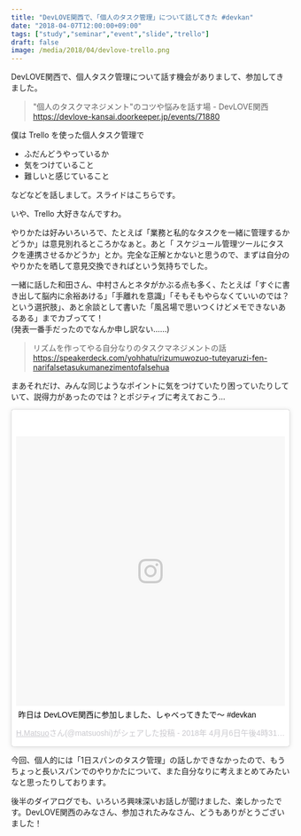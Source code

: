 ```yaml
---
title: "DevLOVE関西で、「個人のタスク管理」について話してきた #devkan"
date: "2018-04-07T12:00:00+09:00"
tags: ["study","seminar","event","slide","trello"]
draft: false
image: /media/2018/04/devlove-trello.png
---
```


DevLOVE関西で、個人タスク管理について話す機会がありまして、参加してきました。

> "個人のタスクマネジメント"のコツや悩みを話す場 - DevLOVE関西  
> https://devlove-kansai.doorkeeper.jp/events/71880

僕は Trello を使った個人タスク管理で

- ふだんどうやっているか
- 気をつけていること
- 難しいと感じていること

などなどを話しまして。スライドはこちらです。

<div class="embed">
<script async class="speakerdeck-embed" data-id="d81bf3e3ea93409daff1fa2ca8d53f0e" data-ratio="1.77777777777778" src="//speakerdeck.com/assets/embed.js"></script>
</div>

いや、Trello 大好きなんですわ。

やりかたは好みいろいろで、たとえば「業務と私的なタスクを一緒に管理するかどうか」は意見別れるところかなぁと。あと「
スケジュール管理ツールにタスクを連携させるかどうか」とか。完全な正解とかないと思うので、まずは自分のやりかたを晒して意見交換できればという気持ちでした。

一緒に話した和田さん、中村さんとネタがかぶる点も多く、たとえば「すぐに書き出して脳内に余裕あける」「手離れを意識」「そもそもやらなくていいのでは？という選択肢」、あと余談として書いた「風呂場で思いつくけどメモできないあるある」までカブってて！  
(発表一番手だったのでなんか申し訳ない……)

> リズムを作ってやる自分なりのタスクマネジメントの話  
> https://speakerdeck.com/yohhatu/rizumuwozuo-tuteyaruzi-fen-narifalsetasukumanezimentofalsehua

まあそれだけ、みんな同じようなポイントに気をつけていたり困っていたりしていて、説得力があったのでは？とポジティブに考えておこう…

<div class="embed">
<blockquote class="instagram-media" data-instgrm-captioned data-instgrm-permalink="https://www.instagram.com/p/BhP104_BlUn/" data-instgrm-version="8" style=" background:#FFF; border:0; border-radius:3px; box-shadow:0 0 1px 0 rgba(0,0,0,0.5),0 1px 10px 0 rgba(0,0,0,0.15); margin: 1px; max-width:658px; padding:0; width:99.375%; width:-webkit-calc(100% - 2px); width:calc(100% - 2px);"><div style="padding:8px;"> <div style=" background:#F8F8F8; line-height:0; margin-top:40px; padding:50.0% 0; text-align:center; width:100%;"> <div style=" background:url(data:image/png;base64,iVBORw0KGgoAAAANSUhEUgAAACwAAAAsCAMAAAApWqozAAAABGdBTUEAALGPC/xhBQAAAAFzUkdCAK7OHOkAAAAMUExURczMzPf399fX1+bm5mzY9AMAAADiSURBVDjLvZXbEsMgCES5/P8/t9FuRVCRmU73JWlzosgSIIZURCjo/ad+EQJJB4Hv8BFt+IDpQoCx1wjOSBFhh2XssxEIYn3ulI/6MNReE07UIWJEv8UEOWDS88LY97kqyTliJKKtuYBbruAyVh5wOHiXmpi5we58Ek028czwyuQdLKPG1Bkb4NnM+VeAnfHqn1k4+GPT6uGQcvu2h2OVuIf/gWUFyy8OWEpdyZSa3aVCqpVoVvzZZ2VTnn2wU8qzVjDDetO90GSy9mVLqtgYSy231MxrY6I2gGqjrTY0L8fxCxfCBbhWrsYYAAAAAElFTkSuQmCC); display:block; height:44px; margin:0 auto -44px; position:relative; top:-22px; width:44px;"></div></div> <p style=" margin:8px 0 0 0; padding:0 4px;"> <a href="https://www.instagram.com/p/BhP104_BlUn/" style=" color:#000; font-family:Arial,sans-serif; font-size:14px; font-style:normal; font-weight:normal; line-height:17px; text-decoration:none; word-wrap:break-word;" target="_blank">昨日は DevLOVE関西に参加しました、しゃべってきたで〜 #devkan</a></p> <p style=" color:#c9c8cd; font-family:Arial,sans-serif; font-size:14px; line-height:17px; margin-bottom:0; margin-top:8px; overflow:hidden; padding:8px 0 7px; text-align:center; text-overflow:ellipsis; white-space:nowrap;"><a href="https://www.instagram.com/matsuoshi/" style=" color:#c9c8cd; font-family:Arial,sans-serif; font-size:14px; font-style:normal; font-weight:normal; line-height:17px;" target="_blank"> H.Matsuo</a>さん(@matsuoshi)がシェアした投稿 - <time style=" font-family:Arial,sans-serif; font-size:14px; line-height:17px;" datetime="2018-04-06T23:31:12+00:00">2018年 4月月6日午後4時31分PDT</time></p></div></blockquote> <script async defer src="//www.instagram.com/embed.js"></script>
</div>

今回、個人的には「1日スパンのタスク管理」の話しかできなかったので、もうちょっと長いスパンでのやりかたについて、また自分なりに考えまとめてみたいなと思ったりしております。

後半のダイアログでも、いろいろ興味深いお話しが聞けました、楽しかったです。DevLOVE関西のみなさん、参加されたみなさん、どうもありがとうございました！
